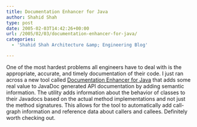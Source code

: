 ```yaml
---
title: Documentation Enhancer for Java
author: Shahid Shah
type: post
date: 2005-02-03T14:42:26+00:00
url: /2005/02/03/documentation-enhancer-for-java/
categories:
  - 'Shahid Shah Architecture &amp; Engineering Blog'

---
```

One of the most hardest problems all engineers have to deal with is the appropriate, accurate, and timely documentation of their code. I just ran across a new tool called [Documentation Enhancer for Java][1] that adds some real value to JavaDoc generated API documentation by adding semantic information. The utility adds information about the behavior of classes to their Javadocs based on the actual method implementations and not just the method signatures. This allows for the tool to automatically add call-graph information and reference data about callers and callees. Definitely worth checking out.

 [1]: http://www.alphaworks.ibm.com/tech/docenhancer?open&ca=drs-aw&S_TACT=105AGX21&S_CMP=AWRSS